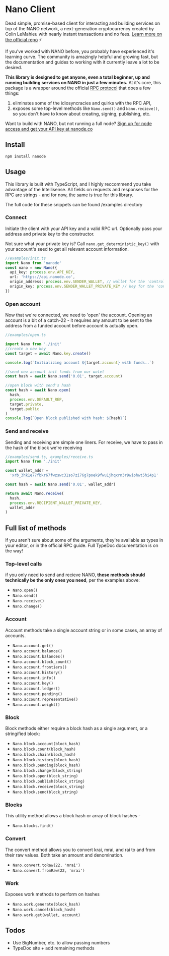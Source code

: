 # Nano Client

Dead simple, promise-based client for interacting and building services on top of the NANO network, a next-generation cryptocurrency created by Colin LeMahieu with nearly instant transactions and no fees. [Learn more on the official repo](https://nanode.co/node-api) ⚡️

If you've worked with NANO before, you probably have experienced it's learning curve. The community is amazingly helpful and growing fast,
but the documentation and guides to working with it currently leave a lot to be desired.

**This library is designed to get anyone, even a total beginner, up and running building services on NANO in just a few minutes.** At it's core,
this package is a wrapper around the official [RPC protocol](https://github.com/nanocurrency/raiblocks/wiki/RPC-protocol) that does a few things:

1. eliminates some of the idiosyncracies and quirks with the RPC API,
2. exposes some top-level methods like `Nano.send()` and `Nano.recieve()`, so you don't have to know about creating, signing, publishing, etc.

Want to build with NANO, but not running a full node? [Sign up for node access and get your API key at nanode.co](https://nanode.co/node-api)

## Install

`npm install nanode`

## Usage

This library is built with TypeScript, and I highly reccommend you take advantage of the Intellisense. All fields on requests and responses for the RPC are strings - and for now, the same is true for this library.

The full code for these snippets can be found /examples directory

### Connect

Initiate the client with your API key and a valid RPC url. Optionally pass your address and private key to the constructor.

Not sure what your private key is? Call `nano.get_deterministic_key()` with your account's seed to get all relevant account information.

```typescript
//examples/init.ts
import Nano from 'nanode'
const nano = new Nano({
  api_key: process.env.API_KEY,
  url: 'https://api.nanode.co',
  origin_address: process.env.SENDER_WALLET, // wallet for the 'controlling' account
  origin_key: process.env.SENDER_WALLET_PRIVATE_KEY // key for the 'controlling' account
})
```

### Open account

Now that we're connected, we need to 'open' the account. Opening an account is a bit of a catch-22 - it requires any amount to be sent to the address from a funded account before account is actually open.

```typescript
//examples/open.ts

import Nano from './init'
//create a new key
const target = await Nano.key.create()

console.log(`Initializing account ${target.account} with funds..`)

//send new account init funds from our walet
const hash = await Nano.send('0.01', target.account)

//open block with send's hash
const hash = await Nano.open(
  hash,
  process.env.DEFAULT_REP,
  target.private,
  target.public
)
console.log(`Open block published with hash: ${hash}`)
```

### Send and receive

Sending and receiving are simple one liners. For receive, we have to pass in the hash of the block we're receiving

```typescript
//examples/send.ts, examples/receive.ts
import Nano from './init'

const wallet_addr =
  'xrb_3hk1e77fbkr67fwzswc31so7zi76g7poek9fwu1jhqxrn3r9wiohwt5hi4p1'

const hash = await Nano.send('0.01', wallet_addr)

return await Nano.receive(
  hash,
  process.env.RECIPIENT_WALLET_PRIVATE_KEY,
  wallet_addr
)
```

## Full list of methods

If you aren't sure about some of the arguments, they're available as types in your editor, or in the official RPC guide. Full TypeDoc documentation is on the way!

### Top-level calls

if you only need to send and recieve NANO, **these methods should technically be the only ones you need**, per the examples above:

* `Nano.open()`
* `Nano.send()`
* `Nano.receive()`
* `Nano.change()`

### Account

Account methods take a single account string or in some cases, an array of accounts.

* `Nano.account.get()`
* `Nano.account.balance()`
* `Nano.account.balances()`
* `Nano.account.block_count()`
* `Nano.account.frontiers()`
* `Nano.account.history()`
* `Nano.account.info()`
* `Nano.account.key()`
* `Nano.account.ledger()`
* `Nano.account.pending()`
* `Nano.account.representative()`
* `Nano.account.weight()`

### Block

Block methods either require a block hash as a single argument, or a stringified block:

* `Nano.block.account(block_hash)`
* `Nano.block.count(block_hash)`
* `Nano.block.chain(block_hash)`
* `Nano.block.history(block_hash)`
* `Nano.block.pending(block_hash)`
* `Nano.block.change(block_string)`
* `Nano.block.open(block_string)`
* `Nano.block.publish(block_string)`
* `Nano.block.receive(block_string)`
* `Nano.block.send(block_string)`

### Blocks

This utility method allows a block hash or array of block hashes -

* `Nano.blocks.find()`

### Convert

The convert method allows you to convert krai, mrai, and rai to and from their raw values. Both take an amount and denomination.

* `Nano.convert.toRaw(22, 'mrai')`
* `Nano.convert.fromRaw(22, 'mrai')`

### Work

Exposes work methods to perform on hashes

* `Nano.work.generate(block_hash)`
* `Nano.work.cancel(block_hash)`
* `Nano.work.get(wallet, account)`

## Todos

* Use BigNumber, etc. to allow passing numbers
* TypeDoc site + add remaining methods
